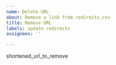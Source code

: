 ```yaml
---
name: Delete URL
about: Remove a link from redirects.csv
title: Remove URL
labels: update redirects
assignees: ''

---
```


shortened_url_to_remove
